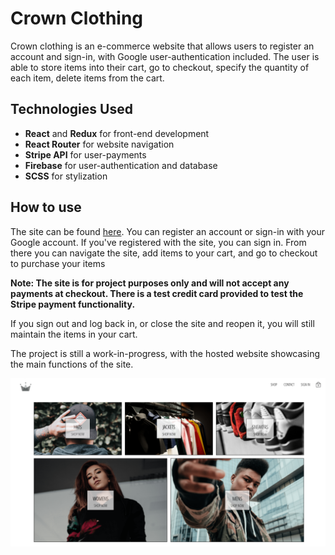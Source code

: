 # Crown Clothing

Crown clothing is an e-commerce website that allows users to register an account and sign-in, with Google user-authentication included. The user is able to store items into their cart, go to checkout, specify the quantity of each item, delete items from the cart. 

## Technologies Used
* **React** and **Redux** for front-end development
* **React Router** for website navigation
* **Stripe API** for user-payments
* **Firebase** for user-authentication and database
* **SCSS** for stylization

## How to use
The site can be found [here](https://haipa-crwn-clothing.herokuapp.com/). You can register an account or sign-in with your Google account. If you've registered with the site, you can sign in. From there you can navigate the site, add items to your cart, and go to checkout to purchase your items

**Note: The site is for project purposes only and will not accept any payments at checkout. There is a test credit card provided to test the Stripe payment functionality.**

If you sign out and log back in, or close the site and reopen it, you will still maintain the items in your cart.

The project is still a work-in-progress, with the hosted website showcasing the main functions of the site.

![CrwnClothing](images/crwn_clothing.png)
